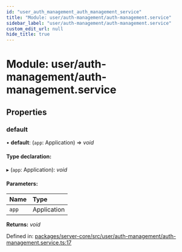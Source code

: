 ```yaml
---
id: "user_auth_management_auth_management_service"
title: "Module: user/auth-management/auth-management.service"
sidebar_label: "user/auth-management/auth-management.service"
custom_edit_url: null
hide_title: true
---
```


# Module: user/auth-management/auth-management.service

## Properties

### default

• **default**: (`app`: Application) => *void*

#### Type declaration:

▸ (`app`: Application): *void*

#### Parameters:

Name | Type |
:------ | :------ |
`app` | Application |

**Returns:** *void*

Defined in: [packages/server-core/src/user/auth-management/auth-management.service.ts:17](https://github.com/xr3ngine/xr3ngine/blob/77d12cea0/packages/server-core/src/user/auth-management/auth-management.service.ts#L17)
